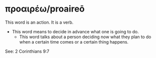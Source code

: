 # προαιρέω/proaireō
This word is an action. It is a verb.

* This word means to decide in advance what one is going to do.
    * This word talks about a person deciding now what they plan to do when a certain time comes or a certain thing happens.

See: 2 Corinthians 9:7
